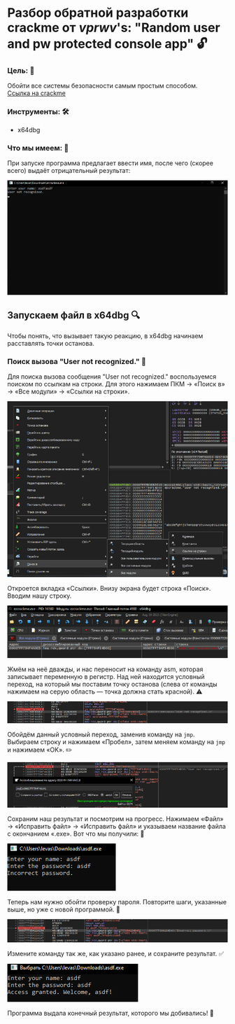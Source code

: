 # Разбор обратной разработки crackme от *vprwv*'s: "Random user and pw protected console app" 🔓

### Цель: 🎯

Обойти все системы безопасности самым простым способом.  
[Ссылка на crackme](https://crackmes.one/crackme/68e54bb82d267f28f69b740f)

### Инструменты: 🛠️

- x64dbg

### Что мы имеем: 🤔

При запуске программа предлагает ввести имя, после чего (скорее всего) выдаёт отрицательный результат:

![](img/PhotoProgramm.png)

## Запускаем файл в x64dbg 🔍

Чтобы понять, что вызывает такую реакцию, в x64dbg начинаем расставлять точки останова.

### Поиск вызова "User not recognized." 🔎

Для поиска вызова сообщения "User not recognized." воспользуемся поиском по ссылкам на строки. Для этого нажимаем ПКМ → «Поиск в» → «Все модули» → «Ссылки на строки».

![](img/BigStringSearch.png)

Откроется вкладка «Ссылки». Внизу экрана будет строка «Поиск». Вводим нашу строку.

![](img/UNRlink.png)

Жмём на неё дважды, и нас переносит на команду asm, которая записывает переменную в регистр. Над ней находится условный переход, на который мы поставим точку останова (слева от команды нажимаем на серую область — точка должна стать красной). ⚠️

![](img/1jump.png)

Обойдём данный условный переход, заменив команду на `jmp`. Выбираем строку и нажимаем «Пробел», затем меняем команду на `jmp` и нажимаем «OK». ✏️

![](img/JeToJmp.png)

Сохраним наш результат и посмотрим на прогресс. Нажимаем «Файл» → «Исправить файл» → «Исправить файл» и указываем название файла с окончанием «.exe». Вот что мы получили: 💾

![](img/NewRelis.png)

Теперь нам нужно обойти проверку пароля. Повторите шаги, указанные выше, но уже с новой программой. 🔄

![](img/2jump.png)

Измените команду так же, как указано ранее, и сохраните результат. ✅

![](img/Final.png)

Программа выдала конечный результат, которого мы добивались! 🎉